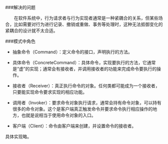 ###解决的问题

　　在软件系统中，行为请求者与行为实现者通常是一种紧耦合的关系，但某些场合，比如需要对行为进行记录、撤销或重做、事务等处理时，这种无法抵御变化的紧耦合的设计就不太合适。

###模式中角色

- 抽象命令（Command）：定义命令的接口，声明执行的方法。

- 具体命令（ConcreteCommand）：具体命令，实现要执行的方法，它通常是“虚”的实现；通常会有接收者，并调用接收者的功能来完成命令要执行的操作。

- 接收者（Receiver）：真正执行命令的对象。任何类都可能成为一个接收者，只要能实现命令要求实现的相应功能。

- 调用者（Invoker）：要求命令对象执行请求，通常会持有命令对象，可以持有很多的命令对象。这个是客户端真正触发命令并要求命令执行相应操作的地方，也就是说相当于使用命令对象的入口。

- 客户端（Client）：命令由客户端来创建，并设置命令的接收者。

具体实现略。